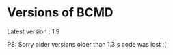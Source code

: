 # Versions of BCMD

Latest version : 1.9

PS: Sorry older versions older than 1.3's code was lost :(